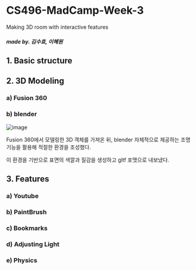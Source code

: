 # CS496-MadCamp-Week-3


Making 3D room with interactive features

##### made by. 김수효, 이혜원


## 1. Basic structure

## 2. 3D Modeling

### a) Fusion 360

### b) blender

![image](https://user-images.githubusercontent.com/79900341/149932233-d4dcc1b6-152d-494b-a2d3-2385c46316bc.png)

Fusion 360에서 모델링한 3D 객체를 가져온 뒤, blender 자체적으로 제공하는 조명 기능을 활용해 적절한 환경을 조성했다.

이 환경을 기반으로 표면의 색깔과 질감을 생성하고 gltf 포맷으로 내보냈다.

## 3. Features

### a) Youtube

### b) PaintBrush

### c) Bookmarks

### d) Adjusting Light

### e) Physics
